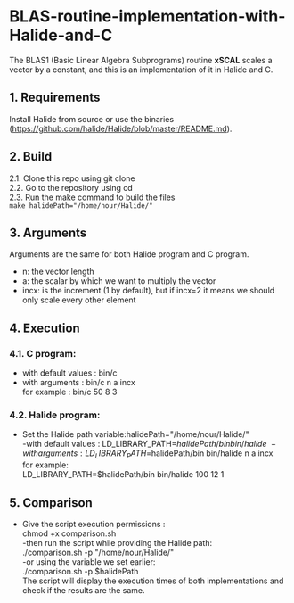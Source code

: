 # BLAS-routine-implementation-with-Halide-and-C
The BLAS1 (Basic Linear Algebra Subprograms) routine **xSCAL** scales a vector by a constant, and this is an implementation of it in Halide and C.<br/>
## **1. Requirements**
Install Halide from source or use the binaries (https://github.com/halide/Halide/blob/master/README.md).
## **2. Build**
2.1. Clone this repo using git clone\
2.2. Go to the repository using cd\
2.3. Run the make command to build the files\
     ```make halidePath="/home/nour/Halide/"```
## **3. Arguments**
Arguments are the same for both Halide program and C program.
- n: the vector length
- a: the scalar by which we want to multiply the vector
- incx: is the increment (1 by default), but if incx=2 it means we should only scale every other element
## **4. Execution**
### **4.1. C program:**
- with default values : bin/c
- with arguments : bin/c n a incx\
for example : bin/c 50 8 3
### **4.2. Halide program:**
- Set the Halide path variable:halidePath="/home/nour/Halide/"\
-with default values : LD_LIBRARY_PATH=$halidePath/bin bin/halide\
-with arguments : LD_LIBRARY_PATH=$halidePath/bin bin/halide n a incx\
for example:\
LD_LIBRARY_PATH=$halidePath/bin bin/halide  100 12 1
## **5. Comparison**
- Give the script execution permissions :\
    chmod +x comparison.sh\
-then run the script while providing the Halide path:\
    ./comparison.sh -p "/home/nour/Halide/"\
-or using the variable we set earlier:\
    ./comparison.sh -p $halidePath\
The script will display the execution times of both implementations and check if the results are the same.

